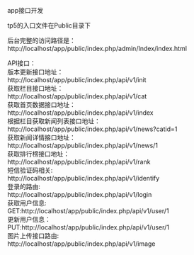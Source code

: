 <!--
 * @Description: 
 * @Version: 1.0
 * @Autor: sky 1127820180@qq.com
 * @Date: 2019-12-30 10:12:32
 * @LastEditors  : sky 1127820180@qq.com
 * @LastEditTime : 2020-01-16 10:42:29
 -->

app接口开发

tp5的入口文件在Public目录下

后台完整的访问路径是：http://localhost/app/public/index.php/admin/Index/index.html


API接口：  
版本更新接口地址：  
http://localhost/app/public/index.php/api/v1/init  
获取栏目接口地址：  
http://localhost/app/public/index.php/api/v1/cat  
获取首页数据接口地址：  
http://localhost/app/public/index.php/api/v1/index  
根据栏目获取新闻列表接口地址：  
http://localhost/app/public/index.php/api/v1/news?catid=1  
获取新闻详情接口地址：  
http://localhost/app/public/index.php/api/v1/news/1  
获取排行榜接口地址：  
http://localhost/app/public/index.php/api/v1/rank  
短信验证码相关:  
http://localhost/app/public/index.php/api/v1/identify  
登录的路由:  
http://localhost/app/public/index.php/api/v1/login  
获取用户信息:  
GET:http://localhost/app/public/index.php/api/v1/user/1   
更新用户信息：    
PUT:http://localhost/app/public/index.php/api/v1/user/1  
图片上传接口路由:  
http://localhost/app/public/index.php/api/v1/image  